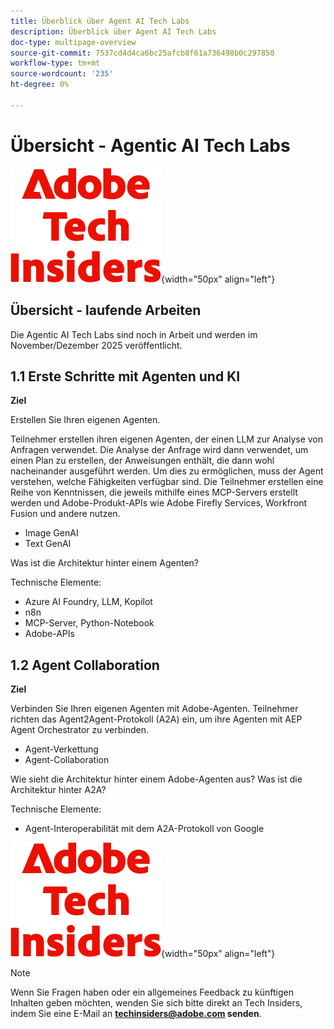 ```yaml
---
title: Überblick über Agent AI Tech Labs
description: Überblick über Agent AI Tech Labs
doc-type: multipage-overview
source-git-commit: 7537cd4d4ca6bc25afcb8f61a736498b0c297850
workflow-type: tm+mt
source-wordcount: '235'
ht-degree: 0%

---
```


# Übersicht - Agentic AI Tech Labs

![Tech Insiders](./assets/images/techinsiders.png){width="50px" align="left"}

## Übersicht - laufende Arbeiten

Die Agentic AI Tech Labs sind noch in Arbeit und werden im November/Dezember 2025 veröffentlicht.

## 1.1 Erste Schritte mit Agenten und KI

**Ziel**

Erstellen Sie Ihren eigenen Agenten.

Teilnehmer erstellen ihren eigenen Agenten, der einen LLM zur Analyse von Anfragen verwendet. Die Analyse der Anfrage wird dann verwendet, um einen Plan zu erstellen, der Anweisungen enthält, die dann wohl nacheinander ausgeführt werden. Um dies zu ermöglichen, muss der Agent verstehen, welche Fähigkeiten verfügbar sind. Die Teilnehmer erstellen eine Reihe von Kenntnissen, die jeweils mithilfe eines MCP-Servers erstellt werden und Adobe-Produkt-APIs wie Adobe Firefly Services, Workfront Fusion und andere nutzen.

- Image GenAI
- Text GenAI

Was ist die Architektur hinter einem Agenten?

Technische Elemente:

- Azure AI Foundry, LLM, Kopilot
- n8n
- MCP-Server, Python-Notebook
- Adobe-APIs

## 1.2 Agent Collaboration

**Ziel**

Verbinden Sie Ihren eigenen Agenten mit Adobe-Agenten. Teilnehmer richten das Agent2Agent-Protokoll (A2A) ein, um ihre Agenten mit AEP Agent Orchestrator zu verbinden.

- Agent-Verkettung
- Agent-Collaboration

Wie sieht die Architektur hinter einem Adobe-Agenten aus?
Was ist die Architektur hinter A2A?

Technische Elemente:

- Agent-Interoperabilität mit dem A2A-Protokoll von Google

![Tech Insiders](./assets/images/techinsiders.png){width="50px" align="left"}

>[!NOTE]
>
>Wenn Sie Fragen haben oder ein allgemeines Feedback zu künftigen Inhalten geben möchten, wenden Sie sich bitte direkt an Tech Insiders, indem Sie eine E-Mail an **techinsiders@adobe.com senden**.
